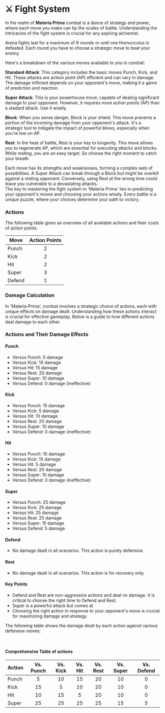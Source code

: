 # ⚔️ Fight System

In the realm of **Materia Prima** combat is a dance of strategy and power, where each move you make can tip the scales of battle. Understanding the intricacies of the fight system is crucial for any aspiring alchemist. 

Arena fights last for a maximum of 9 rounds or until one Homunculus is defeated. Each round you have to choose a strategic move to beat your enemy. 

Here's a breakdown of the various moves available to you in combat:

**Standard Attack**: This category includes the basic moves Punch, Kick, and Hit. These attacks are actioin point (AP) efficient and can vary in damage. The damage inflicted depends on your opponent's move, making it a game of prediction and reaction.

**Super Attack**: This is your powerhouse move, capable of dealing significant damage to your opponent. However, it requires more action points (AP) than a stadard attack. Use it wisely.

**Block**: When you sense danger, Block is your shield. This move prevents a portion of the incoming damage from your opponent's attack. It's a strategic tool to mitigate the impact of powerful blows, especially when you're low on AP.

**Rest**: In the heat of battle, Rest is your key to longevity. This move allows you to regenerate AP, which are essential for executing attacks and blocks. While resting, you are an easy target. So choose the right moment to catch your breath.



Each move has its strengths and weaknesses, forming a complex web of possibilities. 
A Super Attack can break through a Block but might be overkill against a resting opponent. Conversely, using Rest at the wrong time could leave you vulnerable to a devastating attacks.  
The key to mastering the fight system in 'Materia Prima' lies in predicting your opponent's moves and choosing your actions wisely. Every battle is a unique puzzle, where your choices determine your path to victory.


### Actions

The following table gives an overview of all available actions and their costs of action points.

| Move   | Action Points |
| ------ |:-------------:|
| Punch  |       2       |
| Kick   |       2       |
| Hit    |       2       |
| Super  |       3       |
| Defend |       1       |



### Damage Calculation

In 'Materia Prima', combat involves a strategic choice of actions, each with unique effects on damage dealt. Understanding how these actions interact is crucial for effective gameplay. Below is a guide to how different actions deal damage to each other.

### Actions and Their Damage Effects

#### Punch
- Versus Punch: 5 damage
- Versus Kick: 10 damage
- Versus Hit: 15 damage
- Versus Rest: 20 damage
- Versus Super: 10 damage
- Versus Defend: 0 damage (ineffective)

#### Kick
- Versus Punch: 15 damage
- Versus Kick: 5 damage
- Versus Hit: 10 damage
- Versus Rest: 20 damage
- Versus Super: 10 damage
- Versus Defend: 0 damage (ineffective)

#### Hit
- Versus Punch: 10 damage
- Versus Kick: 15 damage
- Versus Hit: 5 damage
- Versus Rest: 20 damage
- Versus Super: 10 damage
- Versus Defend: 0 damage (ineffective)

#### Super
- Versus Punch: 25 damage
- Versus Kick: 25 damage
- Versus Hit: 25 damage
- Versus Rest: 25 damage
- Versus Super: 15 damage
- Versus Defend: 5 damage

#### Defend
- No damage dealt in all scenarios. This action is purely defensive.

#### Rest
- No damage dealt in all scenarios. This action is for recovery only.

#### Key Points
- Defend and Rest are non-aggressive actions and deal no damage. It is critical to choose the right time to Defend and Rest.
- Super is a powerful attack but comes at 
- Choosing the right action in response to your opponent's move is crucial for maximizing damage and strategy.


The following table shows the damage dealt by each action against various defensive moves:


&#8203;



#### Comprehensive Table of actions


| Action | Vs. Punch | Vs. Kick | Vs. Hit | Vs. Rest | Vs. Super | Vs. Defend |
| ------ |:---------:|:--------:|:-------:|:--------:|:---------:|:----------:|
| Punch  |     5     |    10    |    15   |    20    |    10     |     0      |
| Kick   |    15     |     5    |    10   |    20    |    10     |     0      |
| Hit    |    10     |    15    |     5   |    20    |    10     |     0      |
| Super  |    25     |    25    |    25   |    25    |    15     |     5      |




[def]: img/Arena_fight.png